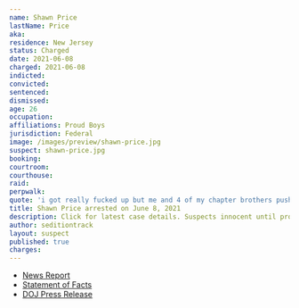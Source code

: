 ```yaml
---
name: Shawn Price
lastName: Price
aka:
residence: New Jersey
status: Charged
date: 2021-06-08
charged: 2021-06-08
indicted:
convicted: 
sentenced: 
dismissed: 
age: 26
occupation:
affiliations: Proud Boys
jurisdiction: Federal
image: /images/preview/shawn-price.jpg
suspect: shawn-price.jpg
booking:
courtroom:
courthouse:
raid:
perpwalk:
quote: 'i got really fucked up but me and 4 of my chapter brothers pushed that line and started it ourselves had to be done.'
title: Shawn Price arrested on June 8, 2021
description: Click for latest case details. Suspects innocent until proven guilty.
author: seditiontrack
layout: suspect
published: true
charges:
---
```

- [News Report](https://www.dailyrecord.com/story/news/2021/06/08/capitol-riot-rockaway-twp-proud-boys-member-charged-role-deadly-attack/7606726002/)
- [Statement of Facts](https://www.justice.gov/usao-dc/case-multi-defendant/file/1402491/download)
- [DOJ Press Release](https://www.justice.gov/usao-dc/pr/self-identified-proud-boy-arrested-violent-entry-and-obstruction-justice-during-jan-6)
